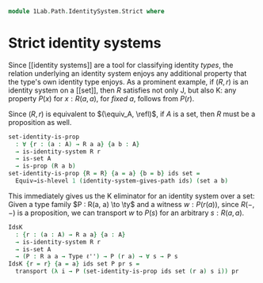 <!--
```agda
open import 1Lab.Path.IdentitySystem
open import 1Lab.HLevel.Closure
open import 1Lab.HLevel
open import 1Lab.Path
open import 1Lab.Type
```
-->

```agda
module 1Lab.Path.IdentitySystem.Strict where
```

<!--
```agda
private variable
  ℓ ℓ' ℓ'' : Level
  A : Type ℓ'
  R : A → A → Type ℓ'
  r : ∀ a → R a a
```
-->

# Strict identity systems

Since [[identity systems]] are a tool for classifying identity _types_,
the relation underlying an identity system enjoys any additional
property that the type's own identity type enjoys. As a prominent
example, if $(R, r)$ is an identity system on a [[set]], then $R$
satisfies not only J, but also K: any property $P(x)$ for $x : R(a,a)$,
for _fixed_ $a$, follows from $P(r)$.

Since $(R, r)$ is equivalent to $(\equiv_A, \refl)$, if $A$ is a set,
then $R$ must be a proposition as well.

```agda
set-identity-is-prop
  : ∀ {r : (a : A) → R a a} {a b : A}
  → is-identity-system R r
  → is-set A
  → is-prop (R a b)
set-identity-is-prop {R = R} {a = a} {b = b} ids set =
  Equiv→is-hlevel 1 (identity-system-gives-path ids) (set a b)
```

This immediately gives us the K eliminator for an identity system over a
set: Given a type family $P : R(a, a) \to \ty$ and a witness $w :
P(r(a))$, since $R(-,-)$ is a proposition, we can transport $w$ to
$P(s)$ for an arbitrary $s : R(a,a)$.

```agda
IdsK
  : {r : (a : A) → R a a} {a : A}
  → is-identity-system R r
  → is-set A
  → (P : R a a → Type ℓ'') → P (r a) → ∀ s → P s
IdsK {r = r} {a = a} ids set P pr s =
  transport (λ i → P (set-identity-is-prop ids set (r a) s i)) pr
```

<!--
```agda
IdsK-refl
  : ∀ {ℓ ℓ' ℓ''} {A : Type ℓ} {R : A → A → Type ℓ'} {r : ∀ a → R a a} {a : A}
  → (ids : is-identity-system R r)
  → (set : is-set A)
  → (P : R a a → Type ℓ'')
  → (x : P (r a))
  → IdsK ids set P x (r a) ≡ x
IdsK-refl {R = R} {r = r} {a = a} ids set P x =
  transport (λ i → P (set-identity-is-prop ids set (r a) (r a) i)) x ≡⟨⟩
  subst P (set-identity-is-prop ids set (r a) (r a)) x               ≡⟨ ap (λ ϕ → subst P ϕ x) lemma ⟩
  transport (λ i → P (r a)) x                                        ≡⟨ transport-refl x ⟩
  x ∎
  where
    lemma : set-identity-is-prop ids set (r a) (r a) ≡ refl
    lemma = is-prop→is-set (set-identity-is-prop ids set) (r a) (r a) _ _
```
-->

<!--
```agda
module StrictIds
  {ℓ ℓ'} {A : Type ℓ} {R : A → A → Type ℓ'} {r : ∀ a → R a a}
  (ids : is-identity-system R r)
  (set : is-set A)
  where

  K : ∀ {ℓ''} {a} → (P : R a a → Type ℓ'') → P (r a) → ∀ s → P s
  K = IdsK ids set

  K-refl : ∀ {ℓ''} {a} → (P : R a a → Type ℓ'') → (x : P (r a)) → K P x (r a) ≡ x
  K-refl = IdsK-refl ids set

  instance
    R-H-level : ∀ {a b} {n} → H-Level (R a b) (1 + n)
    R-H-level = prop-instance (set-identity-is-prop ids set)
```
-->
